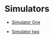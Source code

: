 # Simulators

- [Simulator One](https://htmlpreview.github.io/?https://github.com/ChaitanyaChandra/Test/blob/master/exam/one.html)

- [Simulator two](https://htmlpreview.github.io/?https://github.com/ChaitanyaChandra/Test/blob/master/exam/two.html)